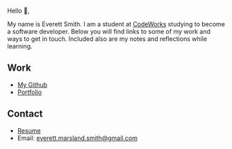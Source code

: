 Hello 👋, 

My name is Everett Smith. I am a student at [CodeWorks](https://boisecodeworks.com) studying to become a software developer. Below you will find links to some of my work and ways to get in touch. Included also are my notes and reflections while learning. 

## Work

* [My Github](https://github.com/everettsmith928)
* [Portfolio](https://everettsmith928.github.io/)

## Contact

* [Resume](https://everettsmith928.github.io/resume)
* Email: everett.marsland.smith@gmail.com
